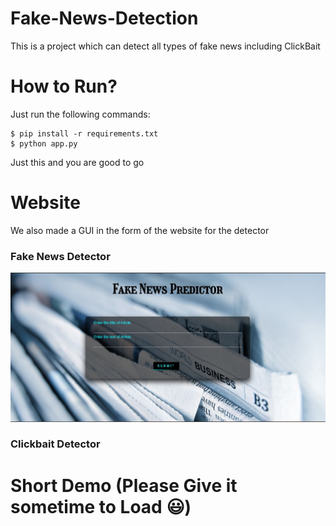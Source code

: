 # Fake-News-Detection
This is a project which can detect all types of fake news including ClickBait

# How to Run?

Just run the following commands:
```
$ pip install -r requirements.txt
$ python app.py
```
Just this and you are good to go

# Website

We also made a GUI in the form of the website for the detector

### Fake News Detector
![Fake-News-Detector](./demo_assets/fakenews.JPG)

### Clickbait Detector

# Short Demo (Please Give it sometime to Load 😃)
